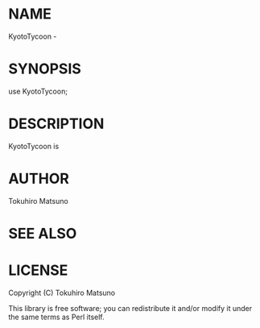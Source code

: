 # NAME

KyotoTycoon -

# SYNOPSIS

  use KyotoTycoon;

# DESCRIPTION

KyotoTycoon is

# AUTHOR

Tokuhiro Matsuno <tokuhirom AAJKLFJEF GMAIL COM>

# SEE ALSO

# LICENSE

Copyright (C) Tokuhiro Matsuno

This library is free software; you can redistribute it and/or modify
it under the same terms as Perl itself.